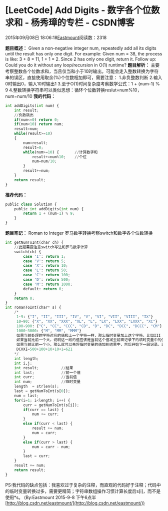 
# [LeetCode] Add Digits - 数字各个位数求和 - 杨秀璋的专栏 - CSDN博客

2015年09月08日 18:06:18[Eastmount](https://me.csdn.net/Eastmount)阅读数：2318


**题目概述：**
Given a non-negative integer num, repeatedly add all its digits until the result has only one digit.
For example:
Given num = 38, the process is like: 3 + 8 = 11, 1 + 1 = 2. Since 2 has only one digit, return it.
Follow up:
Could you do it without any loop/recursion in O(1) runtime?
**题目解析：**
主要考察整数各个位数求和，当且仅当和小于10时输出。可能会走入整数转换为字符串的误区，直接使用取余(%)个位数相加即可，需要注意：
1.非负整数判断
2.输入0时输出0，输入10时输出1
3.至于O(1)时间复杂度考察数学公式：1 + (num-1) % 9
4.整数转换字符串可以类似思想：循环个位数转换reslut=num%10，num=num/10
**我的代码：**

```python
int addDigits(int num) {
    int result;
    //负数跳出
    if(num<=0) return 0;
    if(num<10) return num;
    result=num;
    while(result>=10)
    {
        num=result;
        result=0;
        while(num>=10) {       //计算数字和
            result+=num%10;    //个位
            num=num/10;
        }
        result+=num;
    }
    return result;
}
```
**推荐代码：**
```python
public class Solution {  
    public int addDigits(int num) {  
        return 1 + (num-1) % 9;  
    }  
}
```
**题目笔记：**
Roman to Integer 罗马数字转换考察switch和数字各个位数转换
```python
int getNumToInt(char ch) {
    //此题需要注意switch写法和罗马数字计算
    switch(ch) {
        case 'I': return 1;   
        case 'V': return 5;  
        case 'X': return 10;  
        case 'L': return 50;  
        case 'C': return 100;  
        case 'D': return 500;  
        case 'M': return 1000;  
        default: return 0; 
    }
    return 0;
}
int romanToInt(char* s) {
    /*
     1~9: {"I", "II", "III", "IV", "V", "VI", "VII", "VIII", "IX"}
     10~90: {"X", "XX", "XXX", "XL", "L", "LX", "LXX", "LXXX", "XC"}
     100~900: {"C", "CC", "CCC", "CD", "D", "DC", "DCC", "DCCC", "CM"}
     1000~3000: {"M", "MM", "MMM"}
     如果当前处理的字符对应的值和上一个字符一样，那么临时变量加上这个字符。比如III = 3
     如果当前比前一个大，说明这一段的值应该是当前这个值减去前面记录下的临时变量中的值。比如IIV = 5 – 2
     如果当前比前一个小，那么就可以先将临时变量的值加到结果中，然后开始下一段记录。比如VI = 5 + 1
     DCXXI=500+100+10+10+1=621
    */
    int length;
    int i,j;
    int result;          //结果
    int last;            //前一个值
    int curr;            //当前值
    int num;             //临时变量
    length  = strlen(s);
    last = getNumToInt(s[0]);
    num = last;
    for(i=1; i<length; i++) {
        curr = getNumToInt(s[i]);
        if(curr == last) { 
            num += curr;
        }
        else if(curr < last) {
            result += num;
            num = curr;
        }
        else if(curr > last) {
            num = curr - num;
        }
        last = curr;        
    }
    result += num;
    return result;
}
```
PS:我代码的缺点包括：我喜欢过于复杂的注释，而直观的代码好于注释；代码中的临时变量转换过多，需要更精简；字符串数组操作习惯计算长度后s[i]，而不是使用*s。
(By:Eastmount 2015-9-8 下午6点半[http://blog.csdn.net/eastmount/](http://blog.csdn.net/eastmount/))

